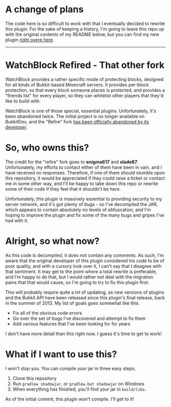 A change of plans
=================

The code here is so difficult to work with that I eventually decided to rewrite this plugin. For the sake of
keeping a history, I'm going to leave this repo up with the original contents of my README below, but you
can find my new plugin [right overe here](https://github.com/TheArchives/ArchBlock).

---

WatchBlock Refired - That other fork
====================================

WatchBlock provides a rather specific mode of protecting blocks, designed
for all kinds of Bukkit-based Minecraft servers. It provides per-block protection,
so that every block someone places is protected, and provides a "friends list" for
every player, so they can whitelist other players that they'd like to build with.

WatchBlock is one of those special, essential plugins. Unfortunately, it's been
abandoned twice. The initial project is no longer available on BukkitDev, and
the "Refire" fork
[has been officially abandoned by its developer](http://dev.bukkit.org/bukkit-plugins/watchblock-refired/?comment=98).

So, who owns this?
==================

The credit for the "refire" fork goes to **enigma617** and **slade87**. Unfortunately, my efforts
to contact either of them have been in vain, and I have received no responses. Therefore,
if one of them should stumble upon this repository, it would be appreciated if they could
raise a ticket or contact me in some other way, and I'll be happy to take down this repo
or rewrite some of their code if they feel that it shouldn't be here.

Unfortunately, this plugin is massively essential to providing security to my server
network, and it's got plenty of bugs - so I've decompiled the JAR, which appears to
contain absolutely no levels of obfuscation, and I'm hoping to improve the plugin and
fix some of the many bugs and gripes I've had with it.

Alright, so what now?
=====================

As this code is decompiled, it does not contain any comments. As such, I'm aware that the
original developer of this plugin considered his code to be of poor quality, and with a
cursory look over it, I can't say that I disagree with that sentiment. It may get to the
point where a total rewrite is preferable, and I'm happy to do that, but I would rather
not deal with the migration pains that that would cause, so I'm going to try to fix this
plugin first.

This will probably require quite a lot of updating, as new versions of plugins and the Bukkit
API have been released since this plugin's final release, back in the summer of 2013. My list
of goals goes somewhat like this.

* Fix all of the obvious code errors
* Go over the set of bugs I've discovered and attempt to fix them
* Add various features that I've been looking for for years

I don't have more detail than this right now. I guess it's time to get to work!

What if I want to use this?
===========================

I won't stop you. You can compile your jar in three easy steps.

1. Clone this repository
2. Run `gradlew shadowjar`, or `gradlew.bat shadowjar` on Windows
3. When everything has finished, you'll find your jar in `build/libs`.

As of the initial commit, this plugin won't compile. I'll get to it!
